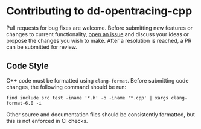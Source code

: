 # Contributing to dd-opentracing-cpp

Pull requests for bug fixes are welcome.
Before submitting new features or changes to current functionality, [open an issue](https://github.com/DataDog/dd-opentracing-cpp/issues/new) and discuss your ideas or propose the changes you wish to make.
After a resolution is reached, a PR can be submitted for review.

## Code Style

C++ code must be formatted using `clang-format`. Before submitting code changes, the following command should be run:

```shell 
find include src test -iname '*.h' -o -iname '*.cpp' | xargs clang-format-6.0 -i
```

Other source and documentation files should be consistently formatted, but this is not enforced in CI checks.
